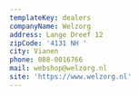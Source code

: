```yaml
---
templateKey: dealers
companyName: Welzorg
address: Lange Dreef 12
zipCode: '4131 NH '
city: Vianen
phone: 088-0016766
mail: webshop@welzorg.nl
site: 'https://www.welzorg.nl'
---
```


